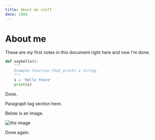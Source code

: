 ```yaml
---
title: About me stuff
date: 1989
---
```


# About me

These are my first notes in this document right here and now I'm done.

```python
def sayhello():
    """
    Example function that prints a string.
    """
    s = 'Hello there'
    print(s)
```

Done.

<p>Paragraph tag section here.</p>

Below is an image.

![the image](img/photo.jpg)

Done again.
